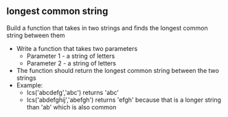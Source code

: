 ## longest common string

Build a function that takes in two strings and finds the longest common string between them

- Write a function that takes two parameters
	- Parameter 1 - a string of letters
  - Parameter 2 - a string of letters
- The function should return the longest common string between the two strings
- Example:
	- lcs('abcdefg','abc') returns 'abc'
  - lcs('abdefghij','abefgh') returns 'efgh' because that is a longer string than 'ab' which is also common
